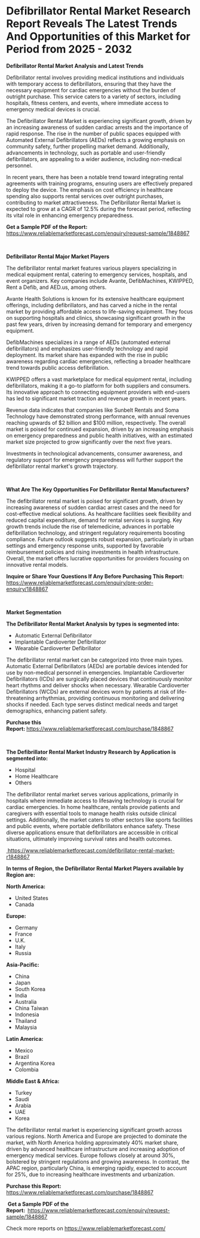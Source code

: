 <p><h1>Defibrillator Rental Market Research Report Reveals The Latest Trends And Opportunities of this Market for Period from 2025 - 2032</h1></p><p><strong>Defibrillator Rental Market Analysis and Latest Trends</strong></p>
<p><p>Defibrillator rental involves providing medical institutions and individuals with temporary access to defibrillators, ensuring that they have the necessary equipment for cardiac emergencies without the burden of outright purchase. This service caters to a variety of sectors, including hospitals, fitness centers, and events, where immediate access to emergency medical devices is crucial.</p><p>The Defibrillator Rental Market is experiencing significant growth, driven by an increasing awareness of sudden cardiac arrests and the importance of rapid response. The rise in the number of public spaces equipped with Automated External Defibrillators (AEDs) reflects a growing emphasis on community safety, further propelling market demand. Additionally, advancements in technology, such as portable and user-friendly defibrillators, are appealing to a wider audience, including non-medical personnel.</p><p>In recent years, there has been a notable trend toward integrating rental agreements with training programs, ensuring users are effectively prepared to deploy the device. The emphasis on cost efficiency in healthcare spending also supports rental services over outright purchases, contributing to market attractiveness. The Defibrillator Rental Market is expected to grow at a CAGR of 12.5% during the forecast period, reflecting its vital role in enhancing emergency preparedness.</p></p>
<p><strong>Get a Sample PDF of the Report:&nbsp;</strong> <a href="https://www.reliablemarketforecast.com/enquiry/request-sample/1848867?utm_campaign=3006&utm_medium=2&utm_source=Github&utm_content=ia&utm_term=11032025&utm_id=defibrillator-rental">https://www.reliablemarketforecast.com/enquiry/request-sample/1848867</a></p>
<p>&nbsp;</p>
<p><strong>Defibrillator Rental Major Market Players</strong></p>
<p><p>The defibrillator rental market features various players specializing in medical equipment rental, catering to emergency services, hospitals, and event organizers. Key companies include Avante, DefibMachines, KWIPPED, Rent a Defib, and AED.us, among others. </p><p>Avante Health Solutions is known for its extensive healthcare equipment offerings, including defibrillators, and has carved a niche in the rental market by providing affordable access to life-saving equipment. They focus on supporting hospitals and clinics, showcasing significant growth in the past few years, driven by increasing demand for temporary and emergency equipment.</p><p>DefibMachines specializes in a range of AEDs (automated external defibrillators) and emphasizes user-friendly technology and rapid deployment. Its market share has expanded with the rise in public awareness regarding cardiac emergencies, reflecting a broader healthcare trend towards public access defibrillation.</p><p>KWIPPED offers a vast marketplace for medical equipment rental, including defibrillators, making it a go-to platform for both suppliers and consumers. Its innovative approach to connecting equipment providers with end-users has led to significant market traction and revenue growth in recent years.</p><p>Revenue data indicates that companies like Sunbelt Rentals and Soma Technology have demonstrated strong performance, with annual revenues reaching upwards of $2 billion and $100 million, respectively. The overall market is poised for continued expansion, driven by an increasing emphasis on emergency preparedness and public health initiatives, with an estimated market size projected to grow significantly over the next five years. </p><p>Investments in technological advancements, consumer awareness, and regulatory support for emergency preparedness will further support the defibrillator rental market's growth trajectory.</p></p>
<p>&nbsp;</p>
<p><strong>What Are The Key Opportunities For Defibrillator Rental Manufacturers?</strong></p>
<p><p>The defibrillator rental market is poised for significant growth, driven by increasing awareness of sudden cardiac arrest cases and the need for cost-effective medical solutions. As healthcare facilities seek flexibility and reduced capital expenditure, demand for rental services is surging. Key growth trends include the rise of telemedicine, advances in portable defibrillation technology, and stringent regulatory requirements boosting compliance. Future outlook suggests robust expansion, particularly in urban settings and emergency response units, supported by favorable reimbursement policies and rising investments in health infrastructure. Overall, the market offers lucrative opportunities for providers focusing on innovative rental models.</p></p>
<p><strong>Inquire or Share Your Questions If Any Before Purchasing This Report:</strong> <a href="https://www.reliablemarketforecast.com/enquiry/pre-order-enquiry/1848867?utm_campaign=3006&utm_medium=2&utm_source=Github&utm_content=ia&utm_term=11032025&utm_id=defibrillator-rental">https://www.reliablemarketforecast.com/enquiry/pre-order-enquiry/1848867</a></p>
<p>&nbsp;</p>
<p><strong>Market Segmentation</strong></p>
<p><strong>The Defibrillator Rental Market Analysis by types is segmented into:</strong></p>
<p><ul><li>Automatic External Defibrillator</li><li>Implantable Cardioverter Defibrillator</li><li>Wearable Cardioverter Defibrillator</li></ul></p>
<p><p>The defibrillator rental market can be categorized into three main types. Automatic External Defibrillators (AEDs) are portable devices intended for use by non-medical personnel in emergencies. Implantable Cardioverter Defibrillators (ICDs) are surgically placed devices that continuously monitor heart rhythms and deliver shocks when necessary. Wearable Cardioverter Defibrillators (WCDs) are external devices worn by patients at risk of life-threatening arrhythmias, providing continuous monitoring and delivering shocks if needed. Each type serves distinct medical needs and target demographics, enhancing patient safety.</p></p>
<p><strong>Purchase this Report:&nbsp;</strong><a href="https://www.reliablemarketforecast.com/purchase/1848867?utm_campaign=3006&utm_medium=2&utm_source=Github&utm_content=ia&utm_term=11032025&utm_id=defibrillator-rental">https://www.reliablemarketforecast.com/purchase/1848867</a></p>
<p>&nbsp;</p>
<p><strong>The Defibrillator Rental Market Industry Research by Application is segmented into:</strong></p>
<p><ul><li>Hospital</li><li>Home Healthcare</li><li>Others</li></ul></p>
<p><p>The defibrillator rental market serves various applications, primarily in hospitals where immediate access to lifesaving technology is crucial for cardiac emergencies. In home healthcare, rentals provide patients and caregivers with essential tools to manage health risks outside clinical settings. Additionally, the market caters to other sectors like sports facilities and public events, where portable defibrillators enhance safety. These diverse applications ensure that defibrillators are accessible in critical situations, ultimately improving survival rates and health outcomes.</p></p>
<p><a href="https://www.reliablemarketforecast.com/defibrillator-rental-market-r1848867?utm_campaign=3006&utm_medium=2&utm_source=Github&utm_content=ia&utm_term=11032025&utm_id=defibrillator-rental">&nbsp;https://www.reliablemarketforecast.com/defibrillator-rental-market-r1848867</a></p>
<p><strong>In terms of Region, the Defibrillator Rental Market Players available by Region are:</strong></p>
<p>
    <p> <strong> North America: </strong>
        <ul>
            <li>United States</li>
            <li>Canada</li>
        </ul>
        </p> 
    <p> <strong> Europe: </strong>
        <ul>
            <li>Germany</li>
            <li>France</li>
            <li>U.K.</li>
            <li>Italy</li>
            <li>Russia</li>
        </ul>
        </p> 
    <p> <strong> Asia-Pacific: </strong>
        <ul>
            <li>China</li>
            <li>Japan</li>
            <li>South Korea</li>
            <li>India</li>
            <li>Australia</li>
            <li>China Taiwan</li>
            <li>Indonesia</li>
            <li>Thailand</li>
            <li>Malaysia</li>
        </ul>
        </p> 
    <p> <strong> Latin America: </strong>
        <ul>
            <li>Mexico</li>
            <li>Brazil</li>
            <li>Argentina Korea</li>
            <li>Colombia</li>
        </ul>
        </p> 
    <p> <strong> Middle East & Africa: </strong>
        <ul>
            <li>Turkey</li>
            <li>Saudi</li>
            <li>Arabia</li>
            <li>UAE</li>
            <li>Korea</li>
        </ul>
    </p>
    </p>
<p><p>The defibrillator rental market is experiencing significant growth across various regions. North America and Europe are projected to dominate the market, with North America holding approximately 40% market share, driven by advanced healthcare infrastructure and increasing adoption of emergency medical services. Europe follows closely at around 30%, bolstered by stringent regulations and growing awareness. In contrast, the APAC region, particularly China, is emerging rapidly, expected to account for 25%, due to increasing healthcare investments and urbanization.</p></p>
<p><strong>Purchase this Report: </strong><a href="https://www.reliablemarketforecast.com/purchase/1848867?utm_campaign=3006&utm_medium=2&utm_source=Github&utm_content=ia&utm_term=11032025&utm_id=defibrillator-rental">https://www.reliablemarketforecast.com/purchase/1848867</a></p>
<p>&nbsp;<strong>Get a Sample PDF of the Report:&nbsp;&nbsp;</strong><a href="https://www.reliablemarketforecast.com/enquiry/request-sample/1848867?utm_campaign=3006&utm_medium=2&utm_source=Github&utm_content=ia&utm_term=11032025&utm_id=defibrillator-rental">https://www.reliablemarketforecast.com/enquiry/request-sample/1848867</a></p>
<p><strong></strong></p>
<p>Check more reports on <a href="https://www.reliablemarketforecast.com/?utm_campaign=3006&utm_medium=2&utm_source=Github&utm_content=ia&utm_term=11032025&utm_id=defibrillator-rental">https://www.reliablemarketforecast.com/</a></p>